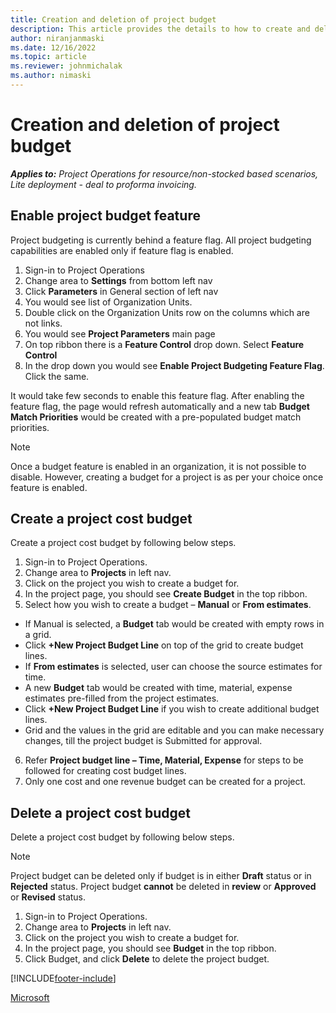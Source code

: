 ```yaml
---
title: Creation and deletion of project budget
description: This article provides the details to how to create and delete a project cost budget.
author: niranjanmaski
ms.date: 12/16/2022
ms.topic: article
ms.reviewer: johnmichalak
ms.author: nimaski
---
```


# Creation and deletion of project budget

_**Applies to:** Project Operations for resource/non-stocked based scenarios, Lite deployment - deal to proforma invoicing._

## Enable project budget feature

Project budgeting is currently behind a feature flag. All project budgeting capabilities are enabled only if feature flag is enabled.

  1.	Sign-in to Project Operations
  2.	Change area to **Settings** from bottom left nav
  3.	Click **Parameters** in General section of left nav
  4.	You would see list of Organization Units. 
  5.	Double click on the Organization Units row on the columns which are not links. 
  6.	You would see **Project Parameters** main page
  7.	On top ribbon there is a **Feature Control** drop down. Select **Feature Control**
  8.	In the drop down you would see **Enable Project Budgeting Feature Flag**. Click the same.
 
It would take few seconds to enable this feature flag. 
After enabling the feature flag, the page would refresh automatically and a new tab **Budget Match Priorities** would be created with a pre-populated budget match priorities.


> [!NOTE]
> Once a budget feature is enabled in an organization, it is not possible to disable. However, creating a budget for a project is as per your choice once feature is enabled.

## Create a project cost budget

Create a project cost budget by following below steps. 

  1.	Sign-in to Project Operations.
  2.	Change area to **Projects** in left nav. 
  3.	Click on the project you wish to create a budget for.  
  4.	In the project page, you should see **Create Budget** in the top ribbon.  
  5.	Select how you wish to create a budget – **Manual** or **From estimates**.
  
  - If Manual is selected, a **Budget** tab would be created with empty rows in a grid.
  - Click **+New Project Budget Line** on top of the grid to create budget lines.
  - If **From estimates** is selected, user can choose the source estimates for time.
  - A new **Budget** tab would be created with time, material, expense estimates pre-filled from the project estimates.
  - Click **+New Project Budget Line** if you wish to create additional budget lines.
  - Grid and the values in the grid are editable and you can make necessary changes, till the project budget is Submitted for approval.
    
  6.	Refer **Project budget line – Time, Material, Expense** for steps to be followed for creating cost budget lines.  
  7.	Only one cost and one revenue budget can be created for a project.

## Delete a project cost budget

Delete a project cost budget by following below steps. 

> [!NOTE]
> Project budget can be deleted only if budget is in either **Draft** status or in **Rejected** status. Project budget **cannot** be deleted in **review** or **Approved** or **Revised** status.

  1.	Sign-in to Project Operations.
  2.	Change area to **Projects** in left nav.
  3.	Click on the project you wish to create a budget for.
  4.	In the project page, you should see **Budget** in the top ribbon. 
  5.	Click Budget, and click **Delete** to delete the project budget.
  

[!INCLUDE[footer-include](../../includes/footer-banner.md)]

[Microsoft](https://www.microsoft.com)

